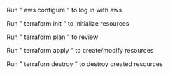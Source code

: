 Run " aws configure " to log in with aws  

Run " terraform init " to initialize resources

Run " terraform plan " to review  

Run " terraform apply " to create/modify resources  

Run " terraforn destroy " to destroy created resources  
